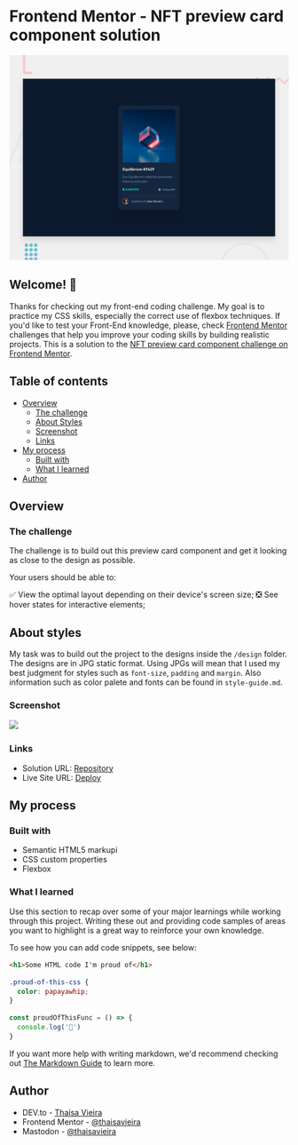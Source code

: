 # Frontend Mentor - NFT preview card component solution

![Design preview for the NFT preview card component coding challenge](./design/desktop-preview.jpg)

## Welcome! 👋

Thanks for checking out my front-end coding challenge. My goal is to practice my CSS skills, especially the correct use of flexbox techniques.
If you'd like to test your Front-End knowledge, please, check [Frontend Mentor](https://www.frontendmentor.io) challenges that help you improve your coding skills by building realistic projects.
This is a solution to the [NFT preview card component challenge on Frontend Mentor](https://www.frontendmentor.io/challenges/nft-preview-card-component-SbdUL_w0U). 

## Table of contents

- [Overview](#overview)
  - [The challenge](#the-challenge)
  - [About Styles](#about-styles)
  - [Screenshot](#screenshot)
  - [Links](#links)
- [My process](#my-process)
  - [Built with](#built-with)
  - [What I learned](#what-i-learned)
- [Author](#author)


## Overview

### The challenge

The challenge is to build out this preview card component and get it looking as close to the design as possible.

Your users should be able to:

✅ View the optimal layout depending on their device's screen size;
❎ See hover states for interactive elements;

## About styles
My task was to build out the project to the designs inside the `/design` folder. The designs are in JPG static format. Using JPGs will mean that I used my best judgment for styles such as `font-size`, `padding` and `margin`. Also information such as color palete and fonts can be found in `style-guide.md`.

### Screenshot

![](./screenshot.jpg)



### Links

- Solution URL: [Repository](https://github.com/thaisavieira/nft-preview-card-component)
- Live Site URL: [Deploy](https://thaisavieira.github.io/nft-preview-card-component/)

## My process

### Built with

- Semantic HTML5 markupi
- CSS custom properties
- Flexbox

### What I learned

Use this section to recap over some of your major learnings while working through this project. Writing these out and providing code samples of areas you want to highlight is a great way to reinforce your own knowledge.

To see how you can add code snippets, see below:

```html
<h1>Some HTML code I'm proud of</h1>
```
```css
.proud-of-this-css {
  color: papayawhip;
}
```
```js
const proudOfThisFunc = () => {
  console.log('🎉')
}
```

If you want more help with writing markdown, we'd recommend checking out [The Markdown Guide](https://www.markdownguide.org/) to learn more.


## Author

- DEV.to - [Thaísa Vieira](https://dev.to/thaisavieira)
- Frontend Mentor - [@thaisavieira](https://www.frontendmentor.io/profile/thaisavieira)
- Mastodon - [@thaisavieira](https://techtoots.com/@thaisavieira)

